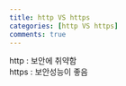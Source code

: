 ```yaml
---
title: http VS https
categories: [http VS https]
comments: true
---
```


http : 보안에 취약함 <br>
https : 보안성능이 좋음